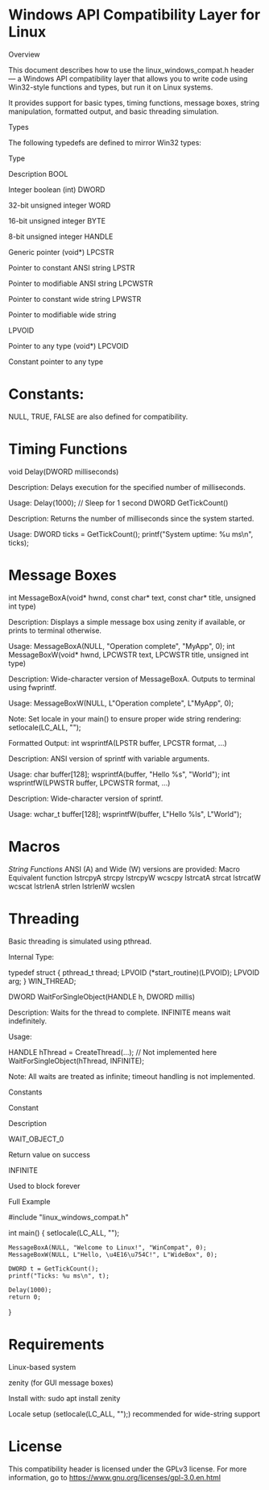 # Windows API Compatibility Layer for Linux

Overview

This document describes how to use the linux_windows_compat.h header — a Windows API compatibility layer that allows you to write code using Win32-style functions and types, but run it on Linux systems.

It provides support for basic types, timing functions, message boxes, string manipulation, formatted output, and basic threading simulation.

Types

The following typedefs are defined to mirror Win32 types:

Type

Description
BOOL

Integer boolean (int)
DWORD

32-bit unsigned integer
WORD

16-bit unsigned integer
BYTE

8-bit unsigned integer
HANDLE

Generic pointer (void*)
LPCSTR

Pointer to constant ANSI string
LPSTR

Pointer to modifiable ANSI string
LPCWSTR

Pointer to constant wide string
LPWSTR

Pointer to modifiable wide string

LPVOID

Pointer to any type (void*)
LPCVOID

Constant pointer to any type

# Constants:

NULL, TRUE, FALSE are also defined for compatibility.

# Timing Functions

void Delay(DWORD milliseconds)

Description:
Delays execution for the specified number of milliseconds.

Usage:
Delay(1000); // Sleep for 1 second
DWORD GetTickCount()

Description:
Returns the number of milliseconds since the system started.

Usage:
DWORD ticks = GetTickCount();
printf("System uptime: %u ms\n", ticks);


# Message Boxes
int MessageBoxA(void* hwnd, const char* text, const char* title, unsigned int type)

Description:
Displays a simple message box using zenity if available, or prints to terminal otherwise.

Usage:
MessageBoxA(NULL, "Operation complete", "MyApp", 0);
int MessageBoxW(void* hwnd, LPCWSTR text, LPCWSTR title, unsigned int type)

Description:
Wide-character version of MessageBoxA. Outputs to terminal using fwprintf.

Usage:
MessageBoxW(NULL, L"Operation complete", L"MyApp", 0);

Note: Set locale in your main() to ensure proper wide string rendering:
setlocale(LC_ALL, "");

Formatted Output:
int wsprintfA(LPSTR buffer, LPCSTR format, ...)

Description:
ANSI version of sprintf with variable arguments.

Usage:
char buffer[128];
wsprintfA(buffer, "Hello %s", "World");
int wsprintfW(LPWSTR buffer, LPCWSTR format, ...)

Description:
Wide-character version of sprintf.

Usage:
wchar_t buffer[128];
wsprintfW(buffer, L"Hello %ls", L"World");

# Macros

*String Functions*
ANSI (A) and Wide (W) versions are provided:
Macro	Equivalent function
lstrcpyA	strcpy
lstrcpyW	wcscpy
lstrcatA	strcat
lstrcatW	wcscat
lstrlenA	strlen
lstrlenW	wcslen




# Threading

Basic threading is simulated using pthread.

Internal Type:

typedef struct {
    pthread_t thread;
    LPVOID (*start_routine)(LPVOID);
    LPVOID arg;
} WIN_THREAD;

DWORD WaitForSingleObject(HANDLE h, DWORD millis)

Description:
Waits for the thread to complete. INFINITE means wait indefinitely.

Usage:

HANDLE hThread = CreateThread(...); // Not implemented here
WaitForSingleObject(hThread, INFINITE);

Note: All waits are treated as infinite; timeout handling is not implemented.

Constants

Constant

Description

WAIT_OBJECT_0

Return value on success

INFINITE

Used to block forever

Full Example

#include "linux_windows_compat.h"

int main() {
    setlocale(LC_ALL, "");

    MessageBoxA(NULL, "Welcome to Linux!", "WinCompat", 0);
    MessageBoxW(NULL, L"Hello, \u4E16\u754C!", L"WideBox", 0);

    DWORD t = GetTickCount();
    printf("Ticks: %u ms\n", t);

    Delay(1000);
    return 0;
}

# Requirements

Linux-based system

zenity (for GUI message boxes)

Install with: sudo apt install zenity

Locale setup (setlocale(LC_ALL, "");) recommended for wide-string support

# License

This compatibility header is licensed under the GPLv3 license. For more information, go to https://www.gnu.org/licenses/gpl-3.0.en.html
